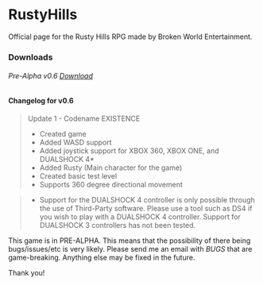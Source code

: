 # RustyHills
Official page for the Rusty Hills RPG made by Broken World Entertainment.

### Downloads
###### Pre-Alpha v0.6   [Download](https://www.dropbox.com/s/p59tzu6i3pw6qtg/RustyHillsRPG-Installer.exe?dl=0)

#### Changelog for v0.6
> Update 1 - Codename EXISTENCE 
> - Created game
> - Added WASD support
> - Added joystick support for XBOX 360, XBOX ONE, and DUALSHOCK 4*
> - Added Rusty (Main character for the game)
> - Created basic test level
> - Supports 360 degree directional movement

> * Support for the DUALSHOCK 4 controller is only possible through the use of Third-Party software. Please use a tool such as DS4 if you wish to play with a DUALSHOCK 4 controller. Support for DUALSHOCK 3 controllers has not been tested.

This game is in PRE-ALPHA. This means that the possibility of there being bugs/issues/etc is very likely. Please send me an email with *BUGS* that are game-breaking. Anything else may be fixed in the future. 

Thank you!
